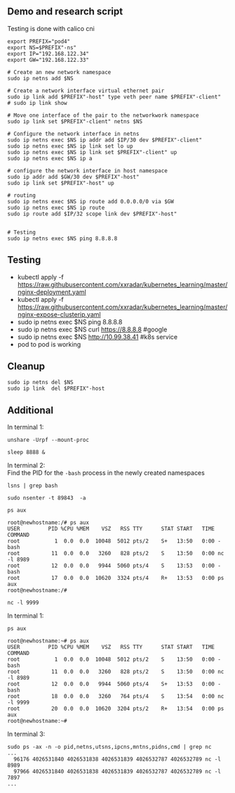 ## Demo and research script
Testing is done with calico cni

```
export PREFIX="pod4"
export NS=$PREFIX"-ns"
export IP="192.168.122.34"
export GW="192.168.122.33"

# Create an new network namespace
sudo ip netns add $NS

# Create a network interface virtual ethernet pair
sudo ip link add $PREFIX"-host" type veth peer name $PREFIX"-client"
# sudo ip link show

# Move one interface of the pair to the networkwork namespace
sudo ip link set $PREFIX"-client" netns $NS

# Configure the network interface in netns
sudo ip netns exec $NS ip addr add $IP/30 dev $PREFIX"-client"
sudo ip netns exec $NS ip link set lo up
sudo ip netns exec $NS ip link set $PREFIX"-client" up
sudo ip netns exec $NS ip a

# configure the network interface in host namespace
sudo ip addr add $GW/30 dev $PREFIX"-host"
sudo ip link set $PREFIX"-host" up

# routing
sudo ip netns exec $NS ip route add 0.0.0.0/0 via $GW
sudo ip netns exec $NS ip route
sudo ip route add $IP/32 scope link dev $PREFIX"-host"


# Testing
sudo ip netns exec $NS ping 8.8.8.8
```


## Testing
- kubectl apply -f https://raw.githubusercontent.com/xxradar/kubernetes_learning/master/nginx-deployment.yaml
- kubectl apply -f https://raw.githubusercontent.com/xxradar/kubernetes_learning/master/nginx-expose-clusterip.yaml
- sudo ip netns exec $NS ping 8.8.8.8 
- sudo ip netns exec $NS curl https://8.8.8.8 #google
- sudo ip netns exec $NS http://10.99.38.41  #k8s service
- pod to pod is  working


## Cleanup
```
sudo ip netns del $NS
sudo ip link  del $PREFIX"-host
```

## Additional
In terminal 1:
```
unshare -Urpf --mount-proc
```
```
sleep 8888 &
```
In terminal 2: <br>
Find the PID for the `-bash` process in the newly created namespaces
```
lsns | grep bash
```
```
sudo nsenter -t 89843  -a
```
```
ps aux
```
```
root@newhostname:/# ps aux
USER         PID %CPU %MEM    VSZ   RSS TTY      STAT START   TIME COMMAND
root           1  0.0  0.0  10048  5012 pts/2    S+   13:50   0:00 -bash
root          11  0.0  0.0   3260   828 pts/2    S    13:50   0:00 nc -l 8989
root          12  0.0  0.0   9944  5060 pts/4    S    13:53   0:00 -bash
root          17  0.0  0.0  10620  3324 pts/4    R+   13:53   0:00 ps aux
root@newhostname:/#
```
```
nc -l 9999
```
In terminal 1:
```
ps aux
```
```
root@newhostname:~# ps aux
USER         PID %CPU %MEM    VSZ   RSS TTY      STAT START   TIME COMMAND
root           1  0.0  0.0  10048  5012 pts/2    S    13:50   0:00 -bash
root          11  0.0  0.0   3260   828 pts/2    S    13:50   0:00 nc -l 8989
root          12  0.0  0.0   9944  5060 pts/4    S+   13:53   0:00 -bash
root          18  0.0  0.0   3260   764 pts/4    S    13:54   0:00 nc -l 9999
root          20  0.0  0.0  10620  3204 pts/2    R+   13:54   0:00 ps aux
root@newhostname:~#
```
In terminal 3:
```
sudo ps -ax -n -o pid,netns,utsns,ipcns,mntns,pidns,cmd | grep nc
...
  96176 4026531840 4026531838 4026531839 4026532787 4026532789 nc -l 8989
  97966 4026531840 4026531838 4026531839 4026532787 4026532789 nc -l 7897
...
```
